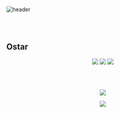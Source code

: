 ![header](https://capsule-render.vercel.app/api?type=Soft&color=gradient&height=100&section=footer&text=Welcome%20to%20my%20Github&fontSize=45)

<br/>
<br/>

<p align='center'><h2>Ostar</h2></p>
<p align='center'>
    <img src='https://img.shields.io/badge/Tech%20Blog-1E821E?style=flat-square&logo=Bloglovin&logoColor=white&link=https://ostarblog.netlify.app/'/>
    <img src='https://img.shields.io/badge/Instagram-E4405F?style=flat-square&logo=Instagram&logoColor=white&link=https://www.instagram.com/o_star.1/'/>
    <img src='https://img.shields.io/badge/Notion-000000?style=flat-square&logo=Notion&logoColor=white&link=https://www.notion.so/ostarstudyroom/O-star-StudyRoom-b08350f637df436c9d48238c2572e0fa'/>
</p>
<br/>
<br/>
<p align='center'>
    <img src='https://github-readme-stats.vercel.app/api?username=o-star&theme=radical'/>
</p>
<p align='center'>
    <img src='http://mazassumnida.wtf/api/generate_badge?boj=uh04049'/>
</p>
